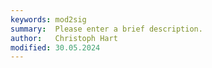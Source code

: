 ```yaml
---
keywords: mod2sig
summary:  Please enter a brief description.
author:   Christoph Hart
modified: 30.05.2024
---
```

